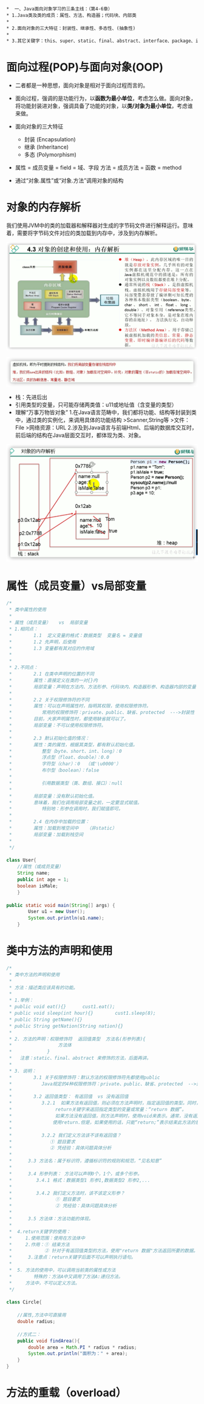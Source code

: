 ```xml
*  一、Java面向对象学习的三条主线：（第4-6章）
* 1.Java类及类的成员：属性、方法、构造器；代码块、内部类
* 
* 2.面向对象的三大特征：封装性、继承性、多态性、(抽象性)
* 
* 3.其它关键字：this、super、static、final、abstract、interface、package、import等
```

# 面向过程(POP)与面向对象(OOP)

- 二者都是一种思想，面向对象是相对于面向过程而言的。
- 面向过程，强调的是功能行为，以**函数为最小单位**，考虑怎么做。面向对象，将功能封装进对象，强调具备了功能的对象，以**类/对象为最小单位**，考虑谁来做。
- 面向对象的三大特征
  - 封装 (Encapsulation)
  - 继承 (Inheritance)
  - 多态 (Polymorphism)



- 属性 = 成员变量 = field = 域、字段
  方法 = 成员方法 = 函数 = method
- 通过“对象.属性”或“对象.方法”调用对象的结构

# 对象的内存解析

我们使用JVM中的类的加载器和解释器对生成的字节码文件进行解释运行。意味着，需要将字节码文件对应的类加载到内存中，涉及到内存解析。

![image-20220409164223713](Pic/image-20220409164223713.png)

![image-20220410222342065](Pic/image-20220410222342065.png)

- 栈：先进后出
- 引用类型的变量，只可能存储两类值：u11或地址值（含变量的类型）
- 理解“万事万物皆对象”
  1.在Java语言范畴中，我们都将功能、结构等封装到类中，通过类的实例化，来调用具体的功能结构
       >Scanner,String等
       >文件：File
       >网络资源：URL
   2.涉及到Java语言与前端Html、后端的数据库交互时，前后端的结构在Java层面交互时，都体现为类、对象。

![image-20220409171717418](Pic/image-20220409171717418.png)

# 属性（成员变量）vs局部变量

```java
/*
 * 类中属性的使用
 * 
 * 属性（成员变量）   vs  局部变量
 * 1.相同点：
 *        1.1  定义变量的格式：数据类型  变量名 = 变量值
 *        1.2 先声明，后使用
 *        1.3 变量都有其对应的作用域 
 * 
 * 
 * 2.不同点：
 *        2.1 在类中声明的位置的不同
 *        属性：直接定义在类的一对{}内
 *        局部变量：声明在方法内、方法形参、代码块内、构造器形参、构造器内部的变量
 *        
 *        2.2 关于权限修饰符的不同
 *        属性：可以在声明属性时，指明其权限，使用权限修饰符。
 *           常用的权限修饰符：private、public、缺省、protected  --->封装性
 *        目前，大家声明属性时，都使用缺省就可以了。
 *        局部变量：不可以使用权限修饰符。
 * 
 *        2.3 默认初始化值的情况：
 *        属性：类的属性，根据其类型，都有默认初始化值。
 *           整型（byte、short、int、long）：0
 *           浮点型（float、double）：0.0
 *           字符型（char）：0  （或'\u0000'）
 *           布尔型（boolean）：false
 * 
 *           引用数据类型（类、数组、接口）：null
 * 
 *        局部变量：没有默认初始化值。
 *        意味着，我们在调用局部变量之前，一定要显式赋值。
 *           特别地：形参在调用时，我们赋值即可。
 * 
 *        2.4 在内存中加载的位置：
 *        属性：加载到堆空间中   （非static）
 *        局部变量：加载到栈空间
 * 
 */

class User{
	//属性（或成员变量）
	String name;
	public int age = 1;
	boolean isMale;
	}

public static void main(String[] args) {
		User u1 = new User();
		System.out.println(u1.name);
	}
```

# 类中方法的声明和使用

```java
/*
 * 类中方法的声明和使用
 * 
 * 方法：描述类应该具有的功能。
 * 
 * 1.举例：
 * public void eat(){}		cust1.eat();
 * public void sleep(int hour){}		cust1.sleep(8);
 * public String getName(){}
 * public String getNation(String nation){}
 * 
 * 2. 方法的声明：权限修饰符  返回值类型  方法名(形参列表){
 *                 方法体
 *             }
 *   注意：static、final、abstract 来修饰的方法，后面再讲。
 *   
 * 3. 说明：
 *        3.1 关于权限修饰符：默认方法的权限修饰符先都使用public
 *           Java规定的4种权限修饰符：private、public、缺省、protected  -->封装性再细说
 * 
 *        3.2 返回值类型： 有返回值  vs 没有返回值
 *           3.2.1  如果方法有返回值，则必须在方法声明时，指定返回值的类型。同时，方法中，需要使用
 *                return关键字来返回指定类型的变量或常量：“return 数据”。
 *                如果方法没有返回值，则方法声明时，使用void来表示。通常，没有返回值的方法中，就不需要
 *               使用return.但是，如果使用的话，只能“return;”表示结束此方法的意思。
 * 
 *           3.2.2 我们定义方法该不该有返回值？
 *              ① 题目要求
 *              ② 凭经验：具体问题具体分析
 * 
 *      3.3 方法名：属于标识符，遵循标识符的规则和规范，“见名知意”
 *      
 *      3.4 形参列表： 方法可以声明0个，1个，或多个形参。
 *         3.4.1 格式：数据类型1 形参1,数据类型2 形参2,...
 *         
 *         3.4.2 我们定义方法时，该不该定义形参？
 *                ① 题目要求
 *                ② 凭经验：具体问题具体分析
 *      
 *      3.5 方法体：方法功能的体现。      
 * 
 *  4.return关键字的使用：
 *     1.使用范围：使用在方法体中
 *     2.作用：① 结束方法
 *            ② 针对于有返回值类型的方法，使用"return 数据"方法返回所要的数据。
 *      3.注意点：return关键字后面不可以声明执行语句。
 *      
 *  5. 方法的使用中，可以调用当前类的属性或方法
 *        特殊的：方法A中又调用了方法A:递归方法。
 *     方法中，不可以定义方法。
 */

class Circle{
	
	//属性,方法中可直接用
	double radius;
	
	//方式二：
	public void findArea(){
		double area = Math.PI * radius * radius;
		System.out.println("面积为：" + area);
	}
}
```

# 方法的重载（overload）

